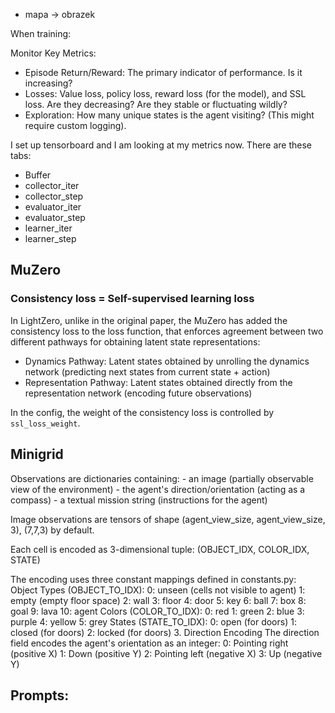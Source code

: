 
- mapa -> obrazek


When training:

Monitor Key Metrics:
- Episode Return/Reward: The primary indicator of performance. Is it increasing?
- Losses: Value loss, policy loss, reward loss (for the model), and SSL loss. Are they decreasing? Are they stable or fluctuating wildly?
- Exploration: How many unique states is the agent visiting? (This might require custom logging).


I set up tensorboard and I am looking at my metrics now. There are these tabs:
- Buffer
- collector_iter
- collector_step
- evaluator_iter
- evaluator_step
- learner_iter
- learner_step


## MuZero

### Consistency loss = Self-supervised learning loss
In LightZero, unlike in the original paper, the MuZero has added the consistency loss to the loss function, that enforces agreement between two different pathways for obtaining latent state representations:
- Dynamics Pathway: Latent states obtained by unrolling the dynamics network (predicting next states from current state + action)
- Representation Pathway: Latent states obtained directly from the representation network (encoding future observations)

In the config, the weight of the consistency loss is controlled by `ssl_loss_weight`.


## Minigrid

Observations are dictionaries containing:
     - an image (partially observable view of the environment)
     - the agent's direction/orientation (acting as a compass)
     - a textual mission string (instructions for the agent)

Image observations are tensors of shape (agent_view_size, agent_view_size, 3), (7,7,3) by default.

Each cell is encoded as 3-dimensional tuple: (OBJECT_IDX, COLOR_IDX, STATE)

The encoding uses three constant mappings defined in constants.py:
Object Types (OBJECT_TO_IDX):
0: unseen (cells not visible to agent)
1: empty (empty floor space)
2: wall
3: floor
4: door
5: key
6: ball
7: box
8: goal
9: lava
10: agent
Colors (COLOR_TO_IDX):
0: red
1: green
2: blue
3: purple
4: yellow
5: grey
States (STATE_TO_IDX):
0: open (for doors)
1: closed (for doors)
2: locked (for doors)
3. Direction Encoding
The direction field encodes the agent's orientation as an integer:
0: Pointing right (positive X)
1: Down (positive Y)
2: Pointing left (negative X)
3: Up (negative Y)







## Prompts:
